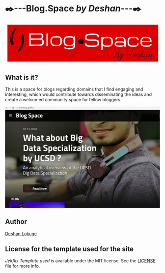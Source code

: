 
# :black_nib:---Blog.Space _by Deshan_---:black_nib:

![Blog.Space Cove Image](/assets/img/readme_image_1.png)

## What is it?

This is a space for blogs regarding domains that I find engaging and interesting, which would contribute  towards disseminating the ideas and create a welcomed community space for fellow bloggers.

![Blog.Space Screenshot Image](/assets/img/readme_image_2.png)

## Author

[Deshan Lokuge](https://deshanlokuge.github.io/)

## License for the template used for the site

*Jekflix Template used* is available under the MIT license. See the [LICENSE](https://github.com/thiagorossener/jekflix-template/blob/master/LICENSE) file for more info.
